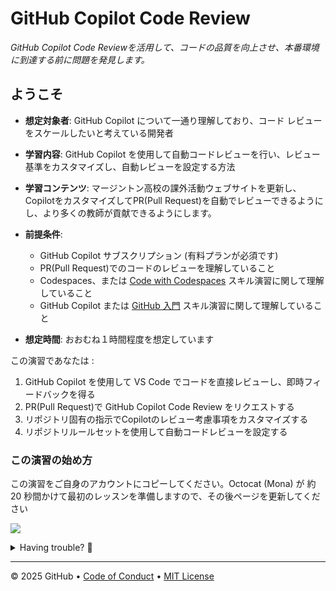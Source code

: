# GitHub Copilot Code Review

_GitHub Copilot Code Reviewを活用して、コードの品質を向上させ、本番環境に到達する前に問題を発見します。_

## ようこそ

- **想定対象者**: GitHub Copilot について一通り理解しており、コード レビューをスケールしたいと考えている開発者
- **学習内容**: GitHub Copilot を使用して自動コードレビューを行い、レビュー基準をカスタマイズし、自動レビューを設定する方法
- **学習コンテンツ**: マージントン高校の課外活動ウェブサイトを更新し、CopilotをカスタマイズしてPR(Pull Request)を自動でレビューできるようにし、より多くの教師が貢献できるようにします。
- **前提条件**:

  - GitHub Copilot サブスクリプション (有料プランが必須です)
  - PR(Pull Request)でのコードのレビューを理解していること
  - Codespaces、または [Code with Codespaces](https://github.com/skills-dev/code-with-codespaces) スキル演習に関して理解していること
  - GitHub Copilot または [GitHub 入門](https://github.com/skills/getting-started-with-github-copilot) スキル演習に関して理解していること

- **想定時間**: おおむね１時間程度を想定しています

この演習であなたは :

1. GitHub Copilot を使用して VS Code でコードを直接レビューし、即時フィードバックを得る
1. PR(Pull Request)で GitHub Copilot Code Review をリクエストする
1. リポジトリ固有の指示でCopilotのレビュー考慮事項をカスタマイズする
1. リポジトリルールセットを使用して自動コードレビューを設定する

### この演習の始め方

この演習をご自身のアカウントにコピーしてください。Octocat (Mona) が 約 20 秒間かけて最初のレッスンを準備しますので、その後ページを更新してください

[![](https://img.shields.io/badge/Copy%20Exercise-%E2%86%92-1f883d?style=for-the-badge&logo=github&labelColor=197935)](https://github.com/new?template_owner=matakaha&template_name=copilot-code-review-jp&owner=%40me&name=skills-copilot-code-review-jp&description=GitHub+Copilot+Code+Review+演習&visibility=public)

<details>
<summary>Having trouble? 🤷</summary><br/>

When copying the exercise, we recommend the following settings:

- For owner, choose your personal account or an organization to host the repository.

- We recommend creating a public repository, since private repositories will use Actions minutes.

If the exercise isn't ready in 20 seconds, please check the [Actions](../../actions) tab.

- Check to see if a job is running. Sometimes it simply takes a bit longer.

- If the page shows a failed job, please submit an issue. Nice, you found a bug! 🐛

</details>

---

&copy; 2025 GitHub &bull; [Code of Conduct](https://www.contributor-covenant.org/version/2/1/code_of_conduct/code_of_conduct.md) &bull; [MIT License](https://gh.io/mit)
